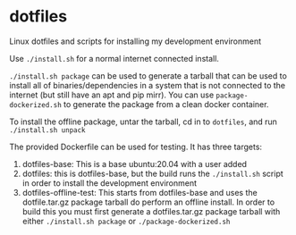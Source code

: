 # dotfiles

Linux dotfiles and scripts for installing my development environment

Use `./install.sh` for a normal internet connected install.

`./install.sh package` can be used to generate a tarball that can be used to install all of binaries/dependencies in a system that is not connected to the internet (but still have an apt and pip mirr).  You can use `package-dockerized.sh` to generate the package from a clean docker container.

To install the offline package, untar the tarball, cd in to `dotfiles`, and run `./install.sh unpack`

The provided Dockerfile can be used for testing. It has three targets:

1. dotfiles-base: This is a base ubuntu:20.04 with a user added 
2. dotfiles: this is dotfiles-base, but the build runs the `./install.sh` script in order to install the development environment
3. dotfiles-offline-test: This starts from dotfiles-base and uses the dotfile.tar.gz package tarball do perform an offline install. In order to build this you must first generate a dotfiles.tar.gz package tarball with either `./install.sh package` or `./package-dockerized.sh`

